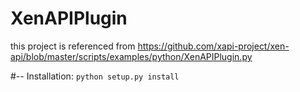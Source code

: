 XenAPIPlugin
============
 this project is referenced from https://github.com/xapi-project/xen-api/blob/master/scripts/examples/python/XenAPIPlugin.py
 
 
#-- Installation:
`python setup.py install`
